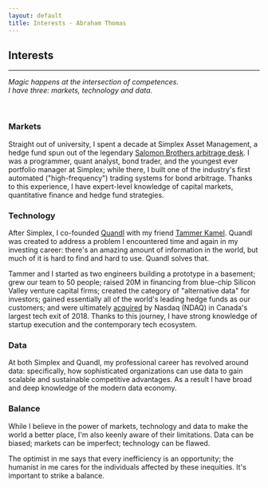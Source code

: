 ```yaml
---
layout: default
title: Interests · Abraham Thomas
---
```


## Interests

----

*Magic happens at the intersection of competences.  
I have three: markets, technology and data.*

<br/>

### Markets

Straight out of university, I spent a decade at Simplex Asset Management, a hedge fund spun out of the legendary [Salomon Brothers arbitrage desk](https://en.wikipedia.org/wiki/Liar%27s_Poker).  I was a programmer, quant analyst, bond trader, and the youngest ever portfolio manager at Simplex; while there, I built one of the industry's first automated ("high-frequency") trading systems for bond arbitrage.  Thanks to this experience, I have expert-level knowledge of capital markets, quantitative finance and hedge fund strategies.

### Technology

After Simplex, I co-founded [Quandl](https://www.quandl.com) with my friend [Tammer Kamel](https://www.linkedin.com/in/tammerkamel).  Quandl was created to address a problem I encountered time and again in my investing career: there's an amazing amount of information in the world, but much of it is hard to find and hard to use.  Quandl solves that.  

Tammer and I started as two engineers building a prototype in a basement; grew our team to 50 people; raised 20M in financing from blue-chip Silicon Valley venture capital firms; created the category of "alternative data" for investors; gained essentially all of the world's leading hedge funds as our customers; and were ultimately [acquired](https://blog.quandl.com/quandl-the-next-chapter) by Nasdaq (NDAQ) in Canada's largest tech  exit of 2018.  Thanks to this journey, I have strong knowledge of startup execution and the contemporary tech ecosystem.

### Data

At both Simplex and Quandl, my professional career has revolved around data: specifically, how sophisticated organizations can use data to gain scalable and sustainable competitive advantages.  As a result I have broad and deep knowledge of the modern data economy.

### Balance

While I believe in the power of markets, technology and data to make the world a better place, I'm also keenly aware of their limitations.  Data can be biased; markets can be imperfect; technology can be flawed.

The optimist in me says that every inefficiency is an opportunity; the humanist in me cares for the individuals affected by these inequities.  It's important to strike a balance.
